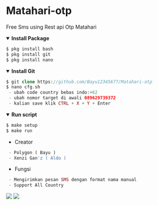 # Matahari-otp
Free Sms using Rest api Otp Matahari
<details open>
  <summary><strong> Install Package </strong></summary>

  ```php
  $ pkg install bash
  $ pkg install git
  $ pkg install nano
  ```
  </details>

<details open>
  <summary><strong> Install Git </strong></summary>

  ```php
  $ git clone https://github.com/Bayu12345677/Matahari-otp
  $ nano cfg.sh
   - ubah code country bebas indo:+62
   - ubah nomor target di awali 089629739372
   - kalian save klik CTRL + X + Y + Enter
  ```
  </details>

<details open>
  <summary><strong> Run script </strong></summary>

  ```php
  $ make setup
  $ make run
  ```
  </details>

- Creator 
```php
 - Polygon ( Bayu )
 - Xenzi Gan'z ( Aldo )
```

- Fungsi
```php
 - Mengirimkan pesan SMS dengan format nama manual 
 - Support All Country 
```

[![](https://img.shields.io/static/v1?logo=youtube&label=subscribe&message=XENZI%20GANZ&color=red)](https://youtube.com/channel/UC7ygjAbDjuiN76PqOlJm40A)
[![](https://img.shields.io/static/v1?logo=youtube&label=subscribe&message=Pejuang%20Kentang&color=red)](https://youtube.com/channel/UCtu-GcxKL8kJBXpR1wfMgWg)
